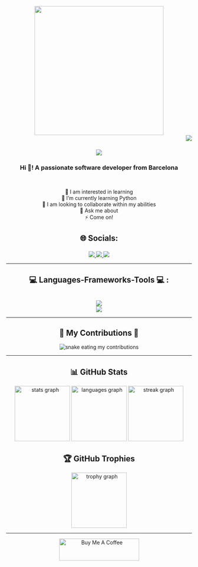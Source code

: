 <div align="center">
    <img height="350" src="https://i.imgur.com/qBnFylp.gif" />
    
</div>
<img align="right" src="https://visitor-badge.laobi.icu/badge?page_id=MrFantan.MrFantan&left_color=Fuchsia&right_color=blue" />
<h1 align="center">
    <img src="https://readme-typing-svg.herokuapp.com/?font=Righteous&size=35&center=true&vCenter=true&width=500&height=70&duration=4000&lines=Hello!+👋;+I'm+Aaron+Planas!;and+I+like+Coffee☕!!";/>
    
<h3 align="center">Hi 👋! A passionate software developer from Barcelona </h2>

<br/>

<p align="center">👀 I am interested in learning<br>🌱 I’m currently learning Python<br>👯 I am looking to collaborate
    within my abilities<br>💬 Ask me about<br>⚡ Come on!</p>

###

<h2 align="center">🌐 Socials:</h2>

###

</div>
 
<div align="center"> 
  <a href="mailto:aaronpla@gmail.com">
    <img src="https://img.shields.io/badge/Gmail-333333?style=for-the-badge&logo=gmail&logoColor=red" />
  </a>
  <a href="[https://www.linkedin.com/in/aaron-planas]" target="_blank">
    <img src="https://img.shields.io/badge/LinkedIn-0077B5?style=for-the-badge&logo=linkedin&logoColor=white" target="_blank" />
  </a>
  <a href="">
     <img src="https://img.shields.io/badge/Portfolio-FF5722?style=for-the-badge&logo=todoist&logoColor=white" target="_blank" /> <!-- sqlite, safari, google-chrome are other good icon options -->
  </a>
</div>

 <hr/>

<h2 align="center">💻 Languages-Frameworks-Tools 💻 :</h2>

<br/>
<div align="center">
    <img src="https://skillicons.dev/icons?i=html,css,vscode,github,git,anaconda,apple,discord,notion,windows" />
    <br/>
    <div align="center">
    <img src="https://skillicons.dev/icons?i=python,mysql,flask,sqlite" /><br>
    </div>
</div>

 <hr/>
<div align="center">
  <h2>🐍 My Contributions 🐍</h2>
  <img alt="snake eating my contributions" src="https://raw.githubusercontent.com/MrFantan/MrFantan/output/github-contribution-grid-snake.svg" />
  
  <br/>
</div>

<hr/> 
<div align="center">

  ## 📊 GitHub Stats


  <img src="https://github-readme-stats.vercel.app/api?username=MrFantan&hide_title=false&hide_rank=false&show_icons=true&include_all_commits=true&count_private=true&disable_animations=false&theme=radical&locale=en&hide_border=false&order=1" height="150" alt="stats graph"  />
  <img src="https://github-readme-stats.vercel.app/api/top-langs?username=MrFantan&locale=en&hide_title=false&layout=compact&card_width=320&langs_count=5&theme=radical&hide_border=false&order=2" height="150" alt="languages graph"  />
  <img src="https://streak-stats.demolab.com?user=MrFantan&locale=en&mode=daily&theme=radical&hide_border=false&border_radius=5&order=3" height="150" alt="streak graph"  />

  ## 🏆 GitHub Trophies
  <img src="https://github-profile-trophy.vercel.app?username=MrFantan&theme=radical&column=-1&row=1&margin-w=8&margin-h=8&no-bg=false&no-frame=false&order=4" height="150" alt="trophy graph"  />
</div>
<hr/>

<div align="center">
  <a href="https://www.buymeacoffee.com/Fantan" target="_blank"><img src="https://cdn.buymeacoffee.com/buttons/v2/default-violet.png" alt="Buy Me A Coffee" style="height: 60px !important;width: 217px !important;" ></a>
